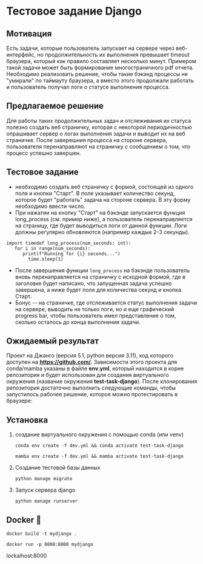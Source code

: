 # Тестовое задание Django

## Мотивация

Есть задачи, которые пользователь запускает на сервере через веб-интерфейс, но продолжительность их выполнения превышает timeout браузера, который как правило составляет несколько минут. Примером такой задачи может быть формирование многостраничного pdf отчета. Необходимо реализовать решение, чтобы такие бэкэнд процессы не "умирали" по таймауту браузера, а вместо этого продолжали работать и пользователь получал логи о статусе выполнения процесса.

## Предлагаемое решение

Для работы таких продолжительных задач и отслеживания их статуса полезно создать веб страничку, которая с некоторой периодичностью опрашивает сервер о логах выполнения задачи и выводит их на веб страничке. После заверешния процесса на стороне сервера, пользователя перенаправляют на страничку с сообщением о том, что процесс успешно завершен.

## Тестовое задание

* необходимо создать веб страничку с формой, состоящей из одного поля и кнопки "Старт". В поле указывает количество секунд, которое будет "работать" задача на стороне сервера. В эту форму необходимо ввести число.
* При нажатии на кнопку "Старт" на бэкэнде запускается функция long_process (см. пример ниже), а пользователь перенаправляется на страницу, где будет выводиться логи от данной функции. Логи должны регулярно обновляются (например каждые 2-3 секунды).

```
import timedef long_process(num_seconds: int):
   for i in range(num_seconds):
      print(f"Running for {i} seconds...")
    	time.sleep(1)
```

* После завершения функции  `long_process` на бэкэнде пользователь вновь перенаправляется на страничку с исходной формой, где в заголовке будет написано, что запущенная задача успешно завершена, а ниже будет поле для количества секунд и кнопка Старт.
* Бонус -- на страничке, где отслеживается статус выполнения задачи на сервере, выводить не только логи, но и еще графический progress bar, чтобы пользователь имел представление о том, сколько осталось до конца выполнения задачи.

## Ожидаемый результат

Проект на Джанго (версия 5.1, python версия 3.11), код которого доступен на **https://github.com/.** Зависимости этого проекта для conda/mamba указаны в файле **env.yml**, который находится в корне репозитория и будет использован для создания виртуального окружения (название окружения **test-task-django**). После клонирования репозитория достаточно выполнить следующие команды, чтобы запустилось рабочее решение, которое можно протестировать в браузере:

## Установка

1. создание виртуального окружения с помощью conda (или venv)

   ```
   conda env create -f dev.yml && conda activate test-task-django

   mamba env create -f dev.yml && mamba activate test-task-django
   ```
2. Создание тестовой базы данных

   `python manage migrate`
3. Запуск сервера django

   `python manage runserver`

## Docker 🐳

```
docker build -t mydjango .

docker run -p 8000:8000 mydjango
```

lockalhost:8000
